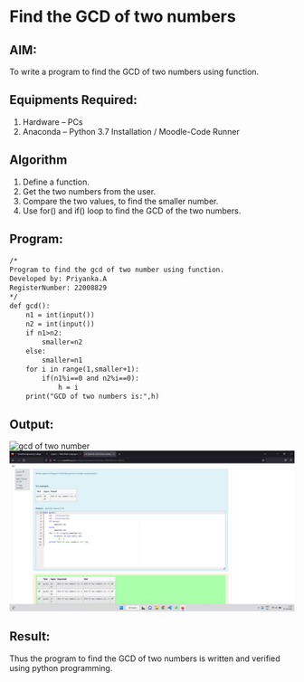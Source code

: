 # Find the GCD of two numbers

## AIM:
To write a program to find the GCD of two numbers using function.

## Equipments Required:
1. Hardware – PCs
2. Anaconda – Python 3.7 Installation / Moodle-Code Runner

## Algorithm
1. Define a function.
2. Get the two numbers from the user.
3. Compare the two values, to find the smaller number.
4. Use for() and if() loop to find the GCD of the two numbers.

## Program:
```
/*
Program to find the gcd of two number using function.
Developed by: Priyanka.A
RegisterNumber: 22008829
*/
def gcd():
    n1 = int(input())
    n2 = int(input())
    if n1>n2:
        smaller=n2
    else:
        smaller=n1
    for i in range(1,smaller+1):
        if(n1%i==0 and n2%i==0):
            h = i
    print("GCD of two numbers is:",h)
```

## Output:
![gcd of two number](gcd.png)
![OUTPUT](./img/Ex04.png)

## Result:
Thus the program to find the GCD of two numbers is written and verified using python programming.
